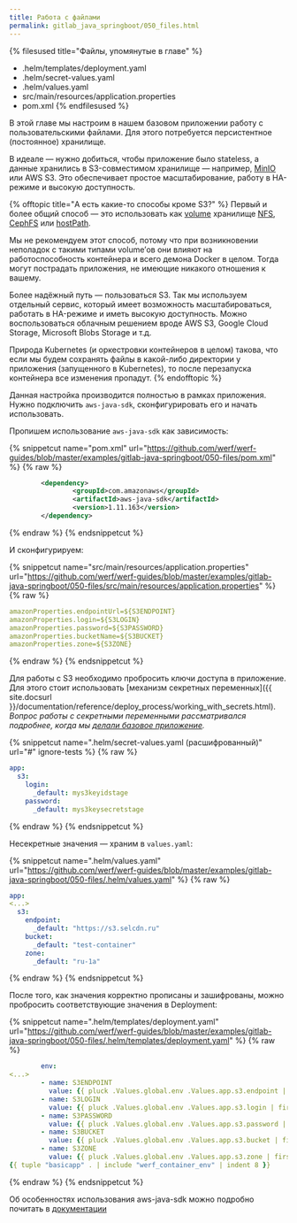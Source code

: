 ```yaml
---
title: Работа с файлами
permalink: gitlab_java_springboot/050_files.html
---
```


{% filesused title="Файлы, упомянутые в главе" %}
- .helm/templates/deployment.yaml
- .helm/secret-values.yaml
- .helm/values.yaml
- src/main/resources/application.properties
- pom.xml
{% endfilesused %}

В этой главе мы настроим в нашем базовом приложении работу с пользовательскими файлами. Для этого потребуется персистентное (постоянное) хранилище.

В идеале — нужно добиться, чтобы приложение было stateless, а данные хранились в S3-совместимом хранилище — например, [MinIO](https://github.com/minio/minio) или AWS S3. Это обеспечивает простое масштабирование, работу в HA-режиме и высокую доступность.

{% offtopic title="А есть какие-то способы кроме S3?" %}
Первый и более общий способ — это использовать как [volume](https://kubernetes.io/docs/concepts/storage/volumes/) хранилище [NFS](https://kubernetes.io/docs/concepts/storage/volumes/#nfs), [CephFS](https://kubernetes.io/docs/concepts/storage/volumes/#cephfs) или [hostPath](https://kubernetes.io/docs/concepts/storage/volumes/#hostpath).

Мы не рекомендуем этот способ, потому что при возникновении неполадок с такими типами volume’ов они влияют на работоспособность контейнера и всего демона Docker в целом. Тогда могут пострадать приложения, не имеющие никакого отношения к вашему.

Более надёжный путь — пользоваться S3. Так мы используем отдельный сервис, который имеет возможность масштабироваться, работать в HA-режиме и иметь высокую доступность. Можно воспользоваться облачным решением вроде AWS S3, Google Cloud Storage, Microsoft Blobs Storage и т.д.

Природа Kubernetes (и оркестровки контейнеров в целом) такова, что если мы будем сохранять файлы в какой-либо директории у приложения (запущенного в Kubernetes), то после перезапуска контейнера все изменения пропадут.
{% endofftopic %}

Данная настройка производится полностью в рамках приложения. Нужно подключить `aws-java-sdk`, сконфигурировать его и начать использовать.

Пропишем использование `aws-java-sdk` как зависимость:

{% snippetcut name="pom.xml" url="https://github.com/werf/werf-guides/blob/master/examples/gitlab-java-springboot/050-files/pom.xml" %}
{% raw %}
```xml
		<dependency>
				<groupId>com.amazonaws</groupId>
				<artifactId>aws-java-sdk</artifactId>
				<version>1.11.163</version>
		</dependency>
```
{% endraw %}
{% endsnippetcut %}

И сконфигурируем:

{% snippetcut name="src/main/resources/application.properties" url="https://github.com/werf/werf-guides/blob/master/examples/gitlab-java-springboot/050-files/src/main/resources/application.properties" %}
{% raw %}
```yaml
amazonProperties.endpointUrl=${S3ENDPOINT}
amazonProperties.login=${S3LOGIN}
amazonProperties.password=${S3PASSWORD}
amazonProperties.bucketName=${S3BUCKET}
amazonProperties.zone=${S3ZONE}
```
{% endraw %}
{% endsnippetcut %}

Для работы с S3 необходимо пробросить ключи доступа в приложение. Для этого стоит использовать [механизм секретных переменных]({{ site.docsurl }}/documentation/reference/deploy_process/working_with_secrets.html). *Вопрос работы с секретными переменными рассматривался подробнее, когда мы [делали базовое приложение](020_basic.html#secret-values-yaml).*

{% snippetcut name=".helm/secret-values.yaml (расшифрованный)" url="#" ignore-tests %}
{% raw %}
```yaml
app:
  s3:
    login:
      _default: mys3keyidstage
    password:
      _default: mys3keysecretstage
```
{% endraw %}
{% endsnippetcut %}

Несекретные значения — храним в `values.yaml`:

{% snippetcut name=".helm/values.yaml" url="https://github.com/werf/werf-guides/blob/master/examples/gitlab-java-springboot/050-files/.helm/values.yaml" %}
{% raw %}
```yaml
app:
<...>
  s3:
    endpoint:
      _default: "https://s3.selcdn.ru"
    bucket:
      _default: "test-container"
    zone:
      _default: "ru-1a"
```
{% endraw %}
{% endsnippetcut %}

После того, как значения корректно прописаны и зашифрованы, можно пробросить соответствующие значения в Deployment:

{% snippetcut name=".helm/templates/deployment.yaml" url="https://github.com/werf/werf-guides/blob/master/examples/gitlab-java-springboot/050-files/.helm/templates/deployment.yaml" %}
{% raw %}
```yaml
        env:
<...>
        - name: S3ENDPOINT
          value: {{ pluck .Values.global.env .Values.app.s3.endpoint | first | default .Values.app.s3.endpoint._default | quote }}
        - name: S3LOGIN
          value: {{ pluck .Values.global.env .Values.app.s3.login | first | default .Values.app.s3.login._default | quote }}
        - name: S3PASSWORD
          value: {{ pluck .Values.global.env .Values.app.s3.password | first | default .Values.app.s3.password._default | quote }}
        - name: S3BUCKET
          value: {{ pluck .Values.global.env .Values.app.s3.bucket | first | default .Values.app.s3.bucket._default | quote }}
        - name: S3ZONE
          value: {{ pluck .Values.global.env .Values.app.s3.zone | first | default .Values.app.s3.zone._default | quote }}
{{ tuple "basicapp" . | include "werf_container_env" | indent 8 }}
```
{% endraw %}
{% endsnippetcut %}

Об особенностях использования aws-java-sdk можно подробно почитать в [документации](https://cloud.spring.io/spring-cloud-aws/spring-cloud-aws.html)

<div id="go-forth-button">
    <go-forth url="060_email.html" label="Работа с электронной почтой" framework="{{ page.label_framework }}" ci="{{ page.label_ci }}" guide-code="{{ page.guide_code }}" base-url="{{ site.baseurl }}"></go-forth>
</div>
